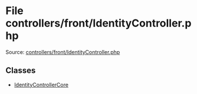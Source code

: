 File controllers/front/IdentityController.php
=========

Source: [controllers/front/IdentityController.php](https://github.com/PrestaShop/PrestaShop/blob/1.5.4.1/controllers/front/IdentityController.php)


Classes
-------

* [IdentityControllerCore](class.IdentityControllerCore.md)

